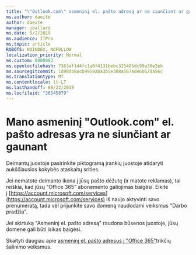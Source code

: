 ```yaml
---
title: "\"Outlook.com\" asmeninį el. pašto adresą ar ne siunčiant ar gaunant"
ms.author: daeite
author: daeite
manager: joallard
ms.date: 5/2/2019
ms.audience: ITPro
ms.topic: article
ROBOTS: NOINDEX, NOFOLLOW
localization_priority: Normal
ms.custom: 8000083
ms.openlocfilehash: 7363af1d4fc1a0f4131bebc325485dc99a30e2eb
ms.sourcegitcommit: 1d98db8acb9959aba3b5e308a567ade6b62da56c
ms.translationtype: MT
ms.contentlocale: lt-LT
ms.lasthandoff: 08/22/2019
ms.locfileid: "36545879"
---
```

# <a name="my-personalized-outlookcom-email-address-isnt-sending-or-receiving"></a>Mano asmeninį "Outlook.com" el. pašto adresas yra ne siunčiant ar gaunant

Deimantų juostoje pasirinkite piktogramą įrankių juostoje atidaryti aukščiausios kokybės ataskaitų srities.

Jei nematote deimanto ikona į jūsų pašto dėžutę (ir matote reklamas), tai reiškia, kad jūsų "Office 365" abonemento galiojimas baigėsi. Eikite į [https://account.microsoft.com/services](https://account.microsoft.com/services) iš naujo aktyvinti savo prenumeratą, tada vėl prijunkite savo domeną naudodami veiksmus "Darbo pradžia".

Jei skirtuką "Asmeninį el. pašto adresą" raudona būsenos juostoje, jūsų domene gali būti laikas baigėsi.

Skaityti daugiau apie [asmeninį el. pašto adresus į "Office 365"](https://support.office.com/article/75416a58-b225-4c02-8c07-8979403b427b?wt.mc_id=Office_Outlook_com_Alchemy)trikčių šalinimo veiksmus.